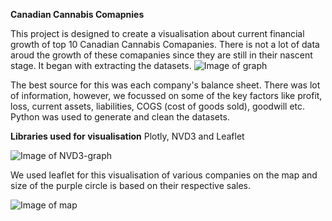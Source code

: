 **Canadian Cannabis Comapnies**

This project is designed to create a visualisation about current financial growth of top 10 Canadian Cannabis Comapanies. 
There is not a lot of data aroud the growth of these comapanies since they are still in their nascent stage. It began with extracting the datasets.
![Image of graph](https://github.com/Levishantz/Project_2_Cannabis/blob/master/balance_sheet_bar.png)

The best source for this was each company's balance sheet. There was lot of information, however, we focussed on some of the key factors like 
profit, loss, current assets, liabilities, COGS (cost of goods sold), goodwill etc.
Python was used to generate and clean the datasets.



**Libraries used for visualisation**
Plotly, NVD3 and Leaflet

![Image of NVD3-graph](https://github.com/Levishantz/Project_2_Cannabis/blob/master/nvd3_bar_current_assets_and_equty.png)

We used leaflet for this visualisation of various companies on the map and size of the purple circle is based on their 
respective sales.

![Image of map](https://github.com/Levishantz/Project_2_Cannabis/blob/master/map_screenshot.png)
